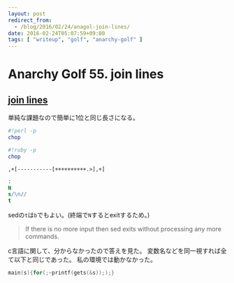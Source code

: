 ```yaml
---
layout: post
redirect_from:
  - /blog/2016/02/24/anagol-join-lines/
date: 2016-02-24T05:07:59+09:00
tags: [ "writeup", "golf", "anarchy-golf" ]
---
```


# Anarchy Golf 55. join lines

## [join lines](http://golf.shinh.org/p.rb?join+lines)

単純な課題なので簡単に1位と同じ長さになる。

``` perl
#!perl -p
chop
```

``` ruby
#!ruby -p
chop
```

``` brainfuck
,+[-----------[++++++++++.>],+]
```

``` sed
:
N
s/\n//
t
```

sedの`t`は`b`でもよい。(終端で`N`するとexitするため。)

>   If there is no more input then sed exits without processing any more commands.


c言語に関して、分からなかったので答えを見た。
変数名などを同一視すれば全て以下と同じであった。
私の環境では動かなかった。

``` c
main(s){for(;~printf(gets(&s)););}
```
